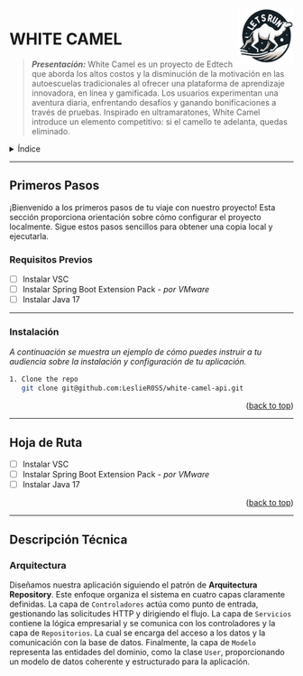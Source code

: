 <div id="top"></div>

<!-- LOGO DEL PROYECTO -->
<div>
  <a href="https://github.com/LeslieR0SS/white-camel-api">
    <img src="/src/main/resources/static/white-camel-alberto-logo-sin-fondo.png" alt="Logo" width="100" height="100" align="right">
  </a>
</div>

<!-- TÍTULO Y PRESENTACIÓN -->

# WHITE CAMEL 
>***Presentación:***
>White Camel es un proyecto de Edtech que aborda los altos costos y la disminución de la motivación en las autoescuelas tradicionales al ofrecer una plataforma de aprendizaje innovadora, en línea y gamificada. Los usuarios experimentan una aventura diaria, enfrentando desafíos y ganando bonificaciones a través de pruebas. Inspirado en ultramaratones, White Camel introduce un elemento competitivo: si el camello te adelanta, quedas eliminado.

<!---AGREGA LOS ENLACES RESPECTIVOS A ESA DOCUMENTACIÓN-->
<!---
  <div align="center">
    <a href="https://aste.usu.edu/directory/faculty/">Directorio del Equipo</a>
    ·
    <a href="https:/DSDD">Wiki</a>
    ·
    <a href="https://www.treehugger.com/thmb/nA-uVVo5Be5LIg_8kNAZvaSKYUM=/768x0/filters:no_upscale():max_bytes(150000):strip_icc():format(webp)/__opt__aboutcom__coeus__resources__content_migration__mnn__images__2017__05__lady-bug-on-leaf-e3cd36cdc3024129b61926ddf6ef386e.jpg">Informar un Error</a>
  </div>
--!>


<!-- ÍNDICE -->
<details>
  <summary>Índice</summary>
  <ol>
    <li>
      <a href="#getting-started">Primeros Pasos</a>
      <ul>
        <li><a href="#prerequisites">Requisitos Previos</a></li>
        <li><a href="#installation">Instalación</a></li>
      </ul>
    </li>
      <li><a href="#roadmap">Hoja de Ruta</a></li>
    <li><a href="#technical-description">Descripción Técnica</a>
      <ul>
        <li><a href="#architecture">Arquitectura</a></li>
      </ul>

  </ol>
</details>

---

<!-- PRIMEROS PASOS -->

## Primeros Pasos

¡Bienvenido a los primeros pasos de tu viaje con nuestro proyecto! Esta sección proporciona orientación sobre cómo configurar el proyecto localmente. Sigue estos pasos sencillos para obtener una copia local y ejecutarla.

### Requisitos Previos

- [ ] Instalar VSC 
- [ ] Instalar Spring Boot Extension Pack *- por VMware*
- [ ] Instalar Java 17

---

### Instalación

_A continuación se muestra un ejemplo de cómo puedes instruir a tu audiencia sobre la instalación y configuración de tu aplicación._

```sh
1. Clone the repo
   git clone git@github.com:LeslieR0SS/white-camel-api.git
```

<p align="right">(<a href="#top">back to top</a>)</p>

---

<!-- HOJA DE RUTA -->
## Hoja de Ruta

- [ ] Instalar VSC 
- [ ] Instalar Spring Boot Extension Pack *- por VMware*
- [ ] Instalar Java 17

<p align="right">(<a href="#top">back to top</a>)</p>

---

## Descripción Técnica

###  Arquitectura 

Diseñamos nuestra aplicación siguiendo el patrón de **Arquitectura Repository**. Este enfoque organiza el sistema en cuatro capas claramente definidas. La capa de `Controladores` actúa como punto de entrada, gestionando las solicitudes HTTP y dirigiendo el flujo. La capa de `Servicios` contiene la lógica empresarial y se comunica con los controladores y la capa de `Repositorios`. La cual se encarga del acceso a los datos y la comunicación con la base de datos. Finalmente, la capa de `Modelo` representa las entidades del dominio, como la clase `User`, proporcionando un modelo de datos coherente y estructurado para la aplicación.
 
